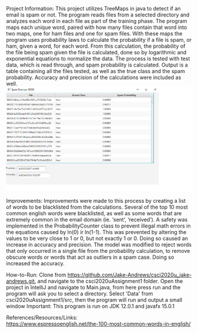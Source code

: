 Project Information:
    This project utilizes TreeMaps in java to detect if an email is spam or not. The program reads files from a selected directory and analyzes each word in each file as part of the training phase. The program maps each unique word, paired with how many files contain that word into two maps, one for ham files and one for spam files. With these maps the program uses probability laws to calculate the probability if a file is spam, or ham, given a word, for each word. From this calculation, the probability of the file being spam given the file is calculated, done so by logarithmic and exponential equations to  normalize the data. The process is tested with test
data, which is read through, and spam probability is calculated. Output is a table containing all the files tested, as well as the true class and the spam probability. Accuracy and precision of the calculations were included as well.
 ![](csci2020uAssignment1/src/resources/UI.png)

 
Improvements:
    Improvements were made to this process by creating a list of words to be blacklisted from the calculations. Several of the top 10 most common english words were blacklisted, as well as some words that are extremely common in the email domain (ie. ‘sent’, ‘received’).
	A safety was implemented in the ProbabilityCounter class to prevent illegal math errors in the equations caused by ln(0) ir ln(1-1). This was prevented by altering the values to be very close to 1 or 0, but not exactly 1 or 0. Doing so caused an increase in accuracy and precision.
	The model was modified to reject words that only occurred in a single file from the probability calculation, to remove obscure words or words that act as outliers in a spam case. Doing so increased the accuracy.

How-to-Run:
    Clone from https://github.com/Jake-Andrews/csci2020u_jake-andrews.git, and navigate to the csci2020uAssignment1 folder. 
    Open the project in IntelliJ and navigate to Main.java, from here press run and the program will ask you to select a directory.
    Select 'Data' from csci2020uAssignment1/src, then the program will run and output a small window
 Important: This program is run on JDK 12.0.1 and javafx 15.0.1

References/Resources/Links:    
https://www.espressoenglish.net/the-100-most-common-words-in-english/
